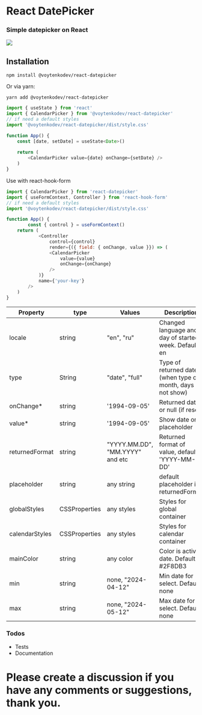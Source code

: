 # React DatePicker

### Simple datepicker on React

![](https://i.ibb.co/wLKhJRC/tg-image-2248843087.jpg)


## Installation
```
npm install @voytenkodev/react-datepicker
```
Or via yarn:

```
yarn add @voytenkodev/react-datepicker
```

```js
import { useState } from 'react'
import { CalendarPicker } from '@voytenkodev/react-datepicker'
// if need a default styles
import '@voytenkodev/react-datepicker/dist/style.css'

function App() {
	const [date, setDate] = useState<Date>()
	
	return (
		<CalendarPicker value={date} onChange={setDate} />
	)
}
```

Use with react-hook-form
```js
import { CalendarPicker } from 'react-datepicker'
import { useFormContext, Controller } from 'react-hook-form'
// if need a default styles
import '@voytenkodev/react-datepicker/dist/style.css'

function App() {
        const { control } = useFormContext()
	return (
            <Controller
                control={control}
                render={({ field: { onChange, value }}) => (
                <CalendarPicker
                    value={value}
                    onChange={onChange}
                />
            )}
            name={'your-key'}
        />
	)
}
```

Property                | type          | Values                          | Description                                                                                
------------------------|---------------|---------------------------------|--------------------------------------------------------------------------------------------
locale                  | string        | "en", "ru"                      | Changed language and day of started week. Default: en                                                                     
type                    | String        | "date", "full"                  | Type of returned date (when type of month, days is not show)                                                                   
onChange*               | string        | '1994-09-05'                    | Returned date or null (if reset)                   
value*                  | string        | '1994-09-05'                    | Show date or placeholder                                                               
returnedFormat          | string        | "YYYY.MM.DD", "MM.YYYY" and etc | Returned format of value, default: 'YYYY-MM-DD'
placeholder             | string        | any string                      | default placeholder it's returnedFormat   
globalStyles            | CSSProperties | any styles                      | Styles for global container                                                       
calendarStyles          | CSSProperties | any styles                      | Styles for calendar container                                                                        
mainColor               | string        | any color                       | Color is active date. Default: #2F8DB3                                                 
min                     | string        | none, "2024-04-12"              | Min date for select. Default: none
max                     | string        | none, "2024-05-12"              | Max date for select. Default: none

### Todos

- Tests
- Documentation


# Please create a discussion if you have any comments or suggestions, thank you.

